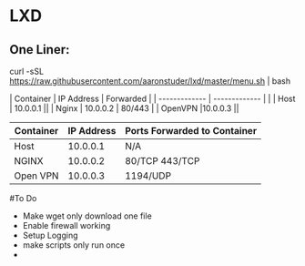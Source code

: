 # LXD

## One Liner:

curl -sSL https://raw.githubusercontent.com/aaronstuder/lxd/master/menu.sh | bash

| Container | IP Address | Forwarded |
| ------------- | ------------- | |
| Host | 10.0.0.1 ||
| Nginx | 10.0.0.2 | 80/443 |
| OpenVPN |10.0.0.3 ||


| Container | IP Address | Ports Forwarded to Container |
| ------------- | ------------- | ----- |
| Host  | 10.0.0.1 | N/A |
| NGINX  | 10.0.0.2 | 80/TCP 443/TCP |
| Open VPN | 10.0.0.3 | 1194/UDP |

#To Do
- Make wget only download one file
- Enable firewall working
- Setup Logging
- make scripts only run once
- 
